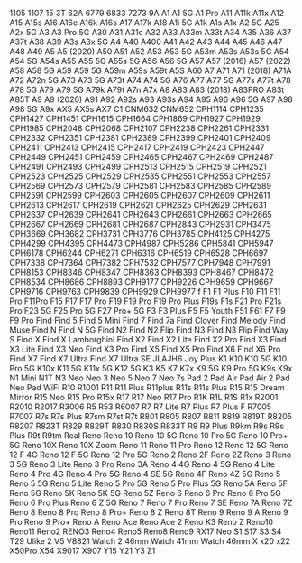 1105
1107
15
3T
62A
6779
6833
7273
9A
A1
A1 5G
A1 Pro
A11
A11k
A11x
A12
A15
A15s
A16
A16e
A16k
A16s
A17
A17k
A18
A1i 5G
A1k
A1s
A1x
A2 5G
A25
A2x 5G
A3
A3 Pro 5G
A30
A31
A31c
A32
A33
A33m
A33t
A34
A35
A36
A37
A37t
A38
A39
A3s
A3x 5G
A4
A40
A400
A41
A42
A43
A44
A45
A46
A47
A48
A49
A5
A5 (2020)
A50
A51
A52
A53
A53 5G
A53m
A53s
A53s 5G
A54
A54 5G
A54s
A55
A55 5G
A55s 5G
A56
A56 5G
A57
A57 (2016)
A57 (2022)
A58
A58 5G
A59
A59 5G
A59m
A59s
A59t
A5S
A60
A7
A71
A71 (2018)
A71A
A72
A72n 5G
A73
A73 5G
A73t
A74
A74 5G
A76
A77
A77 5G
A77s
A77t
A78
A78 5G
A79
A79 5G
A79k
A79t
A7n
A7x
A8
A83
A83 (2018)
A83PRO
A83t
A85T
A9
A9 (2020)
A91
A92
A92s
A93
A93s
A94
A95
A96
A96 5G
A97
A98
A98 5G
A9x
AX5
AX5s
AX7
C1
CNM632
CNM652
CPH1114
CPH1235
CPH1427
CPH1451
CPH1615
CPH1664
CPH1869
CPH1927
CPH1929
CPH1985
CPH2048
CPH2068
CPH2107
CPH2238
CPH2261
CPH2331
CPH2332
CPH2351
CPH2381
CPH2389
CPH2399
CPH2401
CPH2409
CPH2411
CPH2413
CPH2415
CPH2417
CPH2419
CPH2423
CPH2447
CPH2449
CPH2451
CPH2459
CPH2465
CPH2467
CPH2469
CPH2487
CPH2491
CPH2493
CPH2499
CPH2513
CPH2515
CPH2519
CPH2521
CPH2523
CPH2525
CPH2529
CPH2535
CPH2551
CPH2553
CPH2557
CPH2569
CPH2573
CPH2579
CPH2581
CPH2583
CPH2585
CPH2589
CPH2591
CPH2599
CPH2603
CPH2605
CPH2607
CPH2609
CPH2611
CPH2613
CPH2617
CPH2619
CPH2621
CPH2625
CPH2629
CPH2631
CPH2637
CPH2639
CPH2641
CPH2643
CPH2661
CPH2663
CPH2665
CPH2667
CPH2669
CPH2681
CPH2687
CPH2843
CPH2931
CPH3475
CPH3669
CPH3682
CPH3731
CPH3776
CPH3785
CPH4125
CPH4275
CPH4299
CPH4395
CPH4473
CPH4987
CPH5286
CPH5841
CPH5947
CPH6178
CPH6244
CPH6271
CPH6316
CPH6519
CPH6528
CPH6697
CPH7338
CPH7364
CPH7382
CPH7532
CPH7577
CPH7948
CPH7991
CPH8153
CPH8346
CPH8347
CPH8363
CPH8393
CPH8467
CPH8472
CPH8534
CPH8686
CPH8893
CPH9177
CPH9226
CPH9659
CPH9667
CPH9716
CPH9763
CPH9839
CPH9929
CPH9977
f
F1
F1 Plus
F10
F11
F11 Pro
F11Pro
F15
F17
F17 Pro
F19
F19 Pro
F19 Pro Plus
F19s
F1s
F21 Pro
F21s Pro
F23 5G
F25 Pro 5G
F27 Pro+ 5G
F3
F3 Plus
F5
F5 Youth
F51
F61
F7
F9
F9 Pro
Find
Find 5
Find 5 Mini
Find 7
Find 7a
Find Clover
Find Melody
Find Muse
Find N
Find N 5G
Find N2
Find N2 Flip
Find N3
Find N3 Flip
Find Way S
Find X
Find X Lamborghini
Find X2
Find X2 Lite
Find X2 Pro
Find X3
Find X3 Lite
Find X3 Neo
Find X3 Pro
Find X5
Find X5 Pro
Find X6
Find X6 Pro
Find X7
Find X7 Ultra
Find X7 Ultra SE
JLAJH6
Joy Plus
K1
K10
K10 5G
K10 Pro 5G
K10x
K11 5G
K11x 5G
K12 5G
K3
K5
K7
K7x
K9 5G
K9 Pro 5G
K9s
K9x
N1 Mini
N1T
N3
Neo
Neo 3
Neo 5
Neo 7
Neo 7s
Pad 2
Pad Air
Pad Air 2
Pad Neo
Pad WiFi
R10
R1001
R11
R11 Plus
R11plus
R11s
R11s Plus
R15
R15 Dream Mirror
R15 Neo
R15 Pro
R15x
R17
R17 Neo
R17 Pro
R1K
R1L
R1S
R1x
R2001
R2010
R2017
R3006
R5
R53
R6007
R7
R7 Lite
R7 Plus
R7 Plus F
R7005
R7007
R7s
R7s Plus
R7sm
R7st
R7t
R801
R805
R807
R811
R819
R819T
R8205
R8207
R823T
R829
R829T
R830
R830S
R833T
R9
R9 Plus
R9km
R9s
R9s Plus
R9t
R9tm
Real
Reno
Reno 10
Reno 10 5G
Reno 10 Pro 5G
Reno 10 Pro+ 5G
Reno 10X
Reno 10X Zoom
Reno 11
Reno 11 Pro
Reno 12
Reno 12 5G
Reno 12 F 4G
Reno 12 F 5G
Reno 12 Pro 5G
Reno 2
Reno 2F
Reno 2Z
Reno 3
Reno 3 5G
Reno 3 Lite
Reno 3 Pro
Reno 3A
Reno 4 4G
Reno 4 5G
Reno 4 Lite
Reno 4 Pro 4G
Reno 4 Pro 5G
Reno 4 SE 5G
Reno 4F
Reno 4Z 5G
Reno 5
Reno 5 5G
Reno 5 Lite
Reno 5 Pro 5G
Reno 5 Pro Plus 5G
Reno 5A
Reno 5F
Reno 5G
Reno 5K
Reno 5K 5G
Reno 5Z
Reno 6
Reno 6 Pro
Reno 6 Pro 5G
Reno 6 Pro Plus
Reno 6 Z 5G
Reno 7
Reno 7 Pro
Reno 7 SE
Reno 7A
Reno 7Z
Reno 8
Reno 8 Pro
Reno 8 Pro+
Reno 8 Z
Reno 8T
Reno 9
Reno 9 A
Reno 9 Pro
Reno 9 Pro+
Reno A
Reno Ace
Reno Ace 2
Reno K3
Reno Z
Reno10
Reno11
Reno2
RENO3
Reno4
Reno5
Reno8
Reno9
RX17 Neo
S1
S17
S3
S4
T29
Ulike 2
V5
V8821
Watch 2 46mm
Watch 41mm
Watch 46mm
X
x20
x22
X50Pro
X54
X9017
X907
Y15
Y21
Y3
Z1




